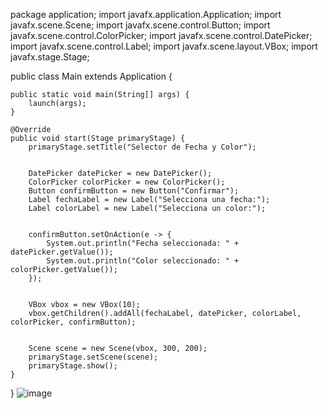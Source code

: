 package application;
import javafx.application.Application;
import javafx.scene.Scene;
import javafx.scene.control.Button;
import javafx.scene.control.ColorPicker;
import javafx.scene.control.DatePicker;
import javafx.scene.control.Label;
import javafx.scene.layout.VBox;
import javafx.stage.Stage;

public class Main extends Application {

    public static void main(String[] args) {
        launch(args);
    }

    @Override
    public void start(Stage primaryStage) {
        primaryStage.setTitle("Selector de Fecha y Color");


        DatePicker datePicker = new DatePicker();
        ColorPicker colorPicker = new ColorPicker();
        Button confirmButton = new Button("Confirmar");
        Label fechaLabel = new Label("Selecciona una fecha:");
        Label colorLabel = new Label("Selecciona un color:");


        confirmButton.setOnAction(e -> {
            System.out.println("Fecha seleccionada: " + datePicker.getValue());
            System.out.println("Color seleccionado: " + colorPicker.getValue());
        });


        VBox vbox = new VBox(10);
        vbox.getChildren().addAll(fechaLabel, datePicker, colorLabel, colorPicker, confirmButton);


        Scene scene = new Scene(vbox, 300, 200);
        primaryStage.setScene(scene);
        primaryStage.show();
    }
}
![image](https://github.com/stevenbetancourtuwu/stevennuwu/assets/172458170/9441dc79-d821-44f5-8e12-e6a34a10e407)

